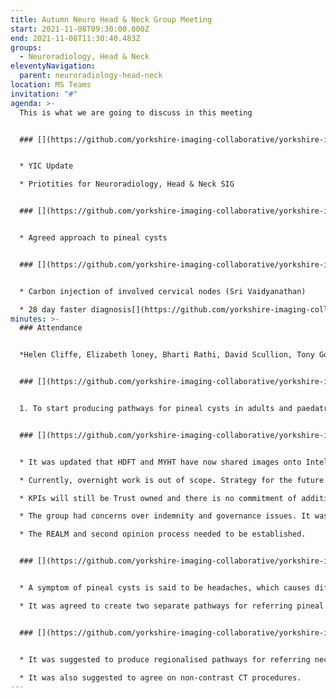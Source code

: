 ```yaml
---
title: Autumn Neuro Head & Neck Group Meeting
start: 2021-11-08T09:30:00.000Z
end: 2021-11-08T11:30:40.483Z
groups:
  - Neuroradiology, Head & Neck
eleventyNavigation:
  parent: neuroradiology-head-neck
location: MS Teams
invitation: "#"
agenda: >-
  This is what we are going to discuss in this meeting


  ### [](https://github.com/yorkshire-imaging-collaborative/yorkshire-imaging-collaborative.github.io/blob/master/src/meetings/2021-11-08-NH%26N.md#joint-meeting-930)Joint Meeting (9.30)


  * YIC Update

  * Priotities for Neuroradiology, Head & Neck SIG


  ### [](https://github.com/yorkshire-imaging-collaborative/yorkshire-imaging-collaborative.github.io/blob/master/src/meetings/2021-11-08-NH%26N.md#neuroradiology-1000)Neuroradiology (10.00)


  * Agreed approach to pineal cysts


  ### [](https://github.com/yorkshire-imaging-collaborative/yorkshire-imaging-collaborative.github.io/blob/master/src/meetings/2021-11-08-NH%26N.md#head--neck-1045)Head & Neck (10.45)


  * Carbon injection of involved cervical nodes (Sri Vaidyanathan)

  * 28 day faster diagnosis[](https://github.com/yorkshire-imaging-collaborative/yorkshire-imaging-collaborative.github.io/blob/master/src/meetings/2021-11-08-NH%26N.md#minutes)
minutes: >-
  ### Attendance


  *Helen Cliffe, Elizabeth loney, Bharti Rathi, David Scullion, Tony Goddard, Richard List, Stuart Viner, Mark Igra, Nick Sanderson, Karthik Shishir, Sri Vaidyanathan, Nal Panditaratne*


  ### [](https://github.com/yorkshire-imaging-collaborative/yorkshire-imaging-collaborative.github.io/blob/master/src/meetings/2021-11-08-NH%26N.md#actions)Actions


  1. To start producing pathways for pineal cysts in adults and paedatrics \[new for Helen Cliffe]


  ### [](https://github.com/yorkshire-imaging-collaborative/yorkshire-imaging-collaborative.github.io/blob/master/src/meetings/2021-11-08-NH%26N.md#key-discussion-points)Key Discussion Points


  * It was updated that HDFT and MYHT have now shared images onto Intelerad. The pilot is due to take place in November/December. The pricing matrix has been produced and has been adopted by BTHFT so far for both insource and collaborative reporting. Bid for additional funding for homeworking stations and additional IT support has been submitted. 5 project managers have been recruited (all radiographers), three of which will be supporting SIG work.

  * Currently, overnight work is out of scope. Strategy for the future will be looked at next year.

  * KPIs will still be Trust owned and there is no commitment of additional work.

  * The group had concerns over indemnity and governance issues. It was noted that accounatbility had not yet been established, but that governance systems of outsourcing companies could be looked into.

  * The REALM and second opinion process needed to be established.


  ### [](https://github.com/yorkshire-imaging-collaborative/yorkshire-imaging-collaborative.github.io/blob/master/src/meetings/2021-11-08-NH%26N.md#neuroradiology)Neuroradiology


  * A symptom of pineal cysts is said to be headaches, which causes difficulties in when to refer. Also, difficulty lies when a cyst is more than 1cm but not cuasing hydrocephalus.

  * It was agreed to create two separate pathways for referring pineal cysts for adults and paediatrics.


  ### [](https://github.com/yorkshire-imaging-collaborative/yorkshire-imaging-collaborative.github.io/blob/master/src/meetings/2021-11-08-NH%26N.md#head--neck)Head & Neck


  * It was suggested to produce regionalised pathways for referring neck lumps.

  * It was also suggested to agree on non-contrast CT procedures.
---
```

